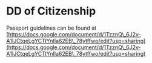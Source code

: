 # DD of Citizenship

Passport guidelines can be found at [https://docs.google.com/document/d/1TzznQ\_6J2v-A1IJCtqeLgYCTtYnIIa62EB\_78ytffwo/edit?usp=sharing](https://docs.google.com/document/d/1TzznQ\_6J2v-A1IJCtqeLgYCTtYnIIa62EB\_78ytffwo/edit?usp=sharing)
